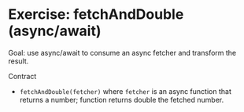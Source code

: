 # Exercise: fetchAndDouble (async/await)

Goal: use async/await to consume an async fetcher and transform the result.

Contract
- `fetchAndDouble(fetcher)` where `fetcher` is an async function that returns a number; function returns double the fetched number.
